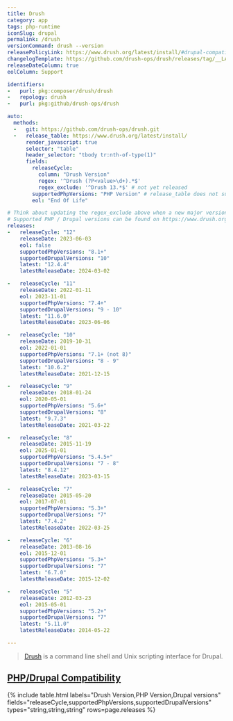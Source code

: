 ```yaml
---
title: Drush
category: app
tags: php-runtime
iconSlug: drupal
permalink: /drush
versionCommand: drush --version
releasePolicyLink: https://www.drush.org/latest/install/#drupal-compatibility
changelogTemplate: https://github.com/drush-ops/drush/releases/tag/__LATEST__
releaseDateColumn: true
eolColumn: Support

identifiers:
-   purl: pkg:composer/drush/drush
-   repology: drush
-   purl: pkg:github/drush-ops/drush

auto:
  methods:
  -   git: https://github.com/drush-ops/drush.git
  -   release_table: https://www.drush.org/latest/install/
      render_javascript: true
      selector: "table"
      header_selector: "tbody tr:nth-of-type(1)"
      fields:
        releaseCycle:
          column: "Drush Version"
          regex: '^Drush (?P<value>\d+).*$'
          regex_exclude: '^Drush 13.*$' # not yet released
        supportedPhpVersions: "PHP Version" # release_table does not support the retrieval of Drupal versions
        eol: "End Of Life"

# Think about updating the regex_exclude above when a new major version is added.
# Supported PHP / Drupal versions can be found on https://www.drush.org/latest/install/.
releases:
-   releaseCycle: "12"
    releaseDate: 2023-06-03
    eol: false
    supportedPhpVersions: "8.1+"
    supportedDrupalVersions: "10"
    latest: "12.4.4"
    latestReleaseDate: 2024-03-02

-   releaseCycle: "11"
    releaseDate: 2022-01-11
    eol: 2023-11-01
    supportedPhpVersions: "7.4+"
    supportedDrupalVersions: "9 - 10"
    latest: "11.6.0"
    latestReleaseDate: 2023-06-06

-   releaseCycle: "10"
    releaseDate: 2019-10-31
    eol: 2022-01-01
    supportedPhpVersions: "7.1+ (not 8)"
    supportedDrupalVersions: "8 - 9"
    latest: "10.6.2"
    latestReleaseDate: 2021-12-15

-   releaseCycle: "9"
    releaseDate: 2018-01-24
    eol: 2020-05-01
    supportedPhpVersions: "5.6+"
    supportedDrupalVersions: "8"
    latest: "9.7.3"
    latestReleaseDate: 2021-03-22

-   releaseCycle: "8"
    releaseDate: 2015-11-19
    eol: 2025-01-01
    supportedPhpVersions: "5.4.5+"
    supportedDrupalVersions: "7 - 8"
    latest: "8.4.12"
    latestReleaseDate: 2023-03-15

-   releaseCycle: "7"
    releaseDate: 2015-05-20
    eol: 2017-07-01
    supportedPhpVersions: "5.3+"
    supportedDrupalVersions: "7"
    latest: "7.4.2"
    latestReleaseDate: 2022-03-25

-   releaseCycle: "6"
    releaseDate: 2013-08-16
    eol: 2015-12-01
    supportedPhpVersions: "5.3+"
    supportedDrupalVersions: "7"
    latest: "6.7.0"
    latestReleaseDate: 2015-12-02

-   releaseCycle: "5"
    releaseDate: 2012-03-23
    eol: 2015-05-01
    supportedPhpVersions: "5.2+"
    supportedDrupalVersions: "7"
    latest: "5.11.0"
    latestReleaseDate: 2014-05-22

---
```


> [Drush](https://www.drush.org/) is a command line shell and Unix scripting interface for Drupal.

## [PHP/Drupal Compatibility](https://www.drush.org/latest/install/)

{% include table.html
labels="Drush Version,PHP Version,Drupal versions"
fields="releaseCycle,supportedPhpVersions,supportedDrupalVersions"
types="string,string,string"
rows=page.releases %}
